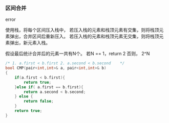 

### 区间合并
<!-- 将每个区间按照末尾的数字从小到大排序。 --> error
使用栈，将每个区间压入栈中，
若压入栈的元素和栈顶元素有交集，则将栈顶元素弹出，合并区间后重新压入。
若压入栈的元素和栈顶元素无交集，则将栈顶元素弹出，新元素入栈。

假设最后统计合并后的元素一共有N个。
若N == 1，return 2
否则， 2^N

```c++
/* 1. a.first < b.first 2. a.second < b.second    */
bool CMP(pair<int,int>& a, pair<int,int>& b)
{
    if(a.first < b.first){
        return true;
    }else if( a.first == b.first){
        return a.second < b.second;
    } else {
        return false;
    }
    return true;
}
```